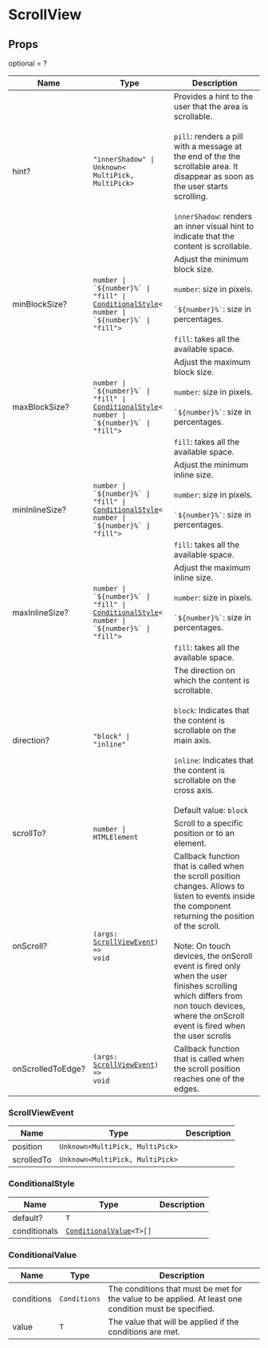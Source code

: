# ScrollView

## Props
optional = ?

| Name | Type | Description |
| --- | --- | --- |
| hint? | <code>"innerShadow" &#124; Unknown<<wbr>MultiPick, MultiPick<wbr>></code> | Provides a hint to the user that the area is scrollable.<br /><br />`pill`: renders a pill with a message at the end of the the scrollable area. It disappear as soon as the user starts scrolling.<br /><br />`innerShadow`: renders an inner visual hint to indicate that the content is scrollable.  |
| minBlockSize? | <code>number &#124; &#96;&dollar;{number}%&#96; &#124; "fill" &#124; <a href="#conditionalstyle">ConditionalStyle</a><<wbr>number &#124; &#96;&dollar;{number}%&#96; &#124; "fill"<wbr>></code> | Adjust the minimum block size.<br /><br />`number`: size in pixels.<br /><br />`` `${number}%` ``: size in percentages.<br /><br />`fill`: takes all the available space.  |
| maxBlockSize? | <code>number &#124; &#96;&dollar;{number}%&#96; &#124; "fill" &#124; <a href="#conditionalstyle">ConditionalStyle</a><<wbr>number &#124; &#96;&dollar;{number}%&#96; &#124; "fill"<wbr>></code> | Adjust the maximum block size.<br /><br />`number`: size in pixels.<br /><br />`` `${number}%` ``: size in percentages.<br /><br />`fill`: takes all the available space.  |
| minInlineSize? | <code>number &#124; &#96;&dollar;{number}%&#96; &#124; "fill" &#124; <a href="#conditionalstyle">ConditionalStyle</a><<wbr>number &#124; &#96;&dollar;{number}%&#96; &#124; "fill"<wbr>></code> | Adjust the minimum inline size.<br /><br />`number`: size in pixels.<br /><br />`` `${number}%` ``: size in percentages.<br /><br />`fill`: takes all the available space.  |
| maxInlineSize? | <code>number &#124; &#96;&dollar;{number}%&#96; &#124; "fill" &#124; <a href="#conditionalstyle">ConditionalStyle</a><<wbr>number &#124; &#96;&dollar;{number}%&#96; &#124; "fill"<wbr>></code> | Adjust the maximum inline size.<br /><br />`number`: size in pixels.<br /><br />`` `${number}%` ``: size in percentages.<br /><br />`fill`: takes all the available space.  |
| direction? | <code>"block" &#124; "inline"</code> | The direction on which the content is scrollable.<br /><br />`block`: Indicates that the content is scrollable on the main axis.<br /><br />`inline`: Indicates that the content is scrollable on the cross axis.<br /><br />Default value: <code>block</code> |
| scrollTo? | <code>number &#124; HTMLElement</code> | Scroll to a specific position or to an element.  |
| onScroll? | <code>(args: <a href="#scrollviewevent">ScrollViewEvent</a>) => void</code> | Callback function that is called when the scroll position changes. Allows to listen to events inside the component returning the position of the scroll.<br /><br />Note: On touch devices, the onScroll event is fired only when the user finishes scrolling which differs from non touch devices, where the onScroll event is fired when the user scrolls  |
| onScrolledToEdge? | <code>(args: <a href="#scrollviewevent">ScrollViewEvent</a>) => void</code> | Callback function that is called when the scroll position reaches one of the edges.  |<a name="ScrollViewEvent"></a>

### ScrollViewEvent

| Name | Type | Description |
| --- | --- | --- |
| position | <code>Unknown<<wbr>MultiPick, MultiPick<wbr>></code> |  |
| scrolledTo | <code>Unknown<<wbr>MultiPick, MultiPick<wbr>></code> |  |<a name="ConditionalStyle"></a>

### ConditionalStyle

| Name | Type | Description |
| --- | --- | --- |
| default? | <code>T</code> |  |
| conditionals | <code><a href="#conditionalvalue">ConditionalValue</a><<wbr>T<wbr>>[]</code> |  |<a name="ConditionalValue"></a>

### ConditionalValue

| Name | Type | Description |
| --- | --- | --- |
| conditions | <code>Conditions</code> | The conditions that must be met for the value to be applied. At least one condition must be specified.  |
| value | <code>T</code> | The value that will be applied if the conditions are met.  |